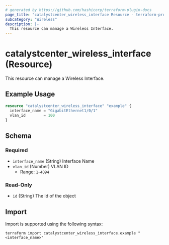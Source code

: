 ```yaml
---
# generated by https://github.com/hashicorp/terraform-plugin-docs
page_title: "catalystcenter_wireless_interface Resource - terraform-provider-catalystcenter"
subcategory: "Wireless"
description: |-
  This resource can manage a Wireless Interface.
---
```


# catalystcenter_wireless_interface (Resource)

This resource can manage a Wireless Interface.

## Example Usage

```terraform
resource "catalystcenter_wireless_interface" "example" {
  interface_name = "GigabitEthernet1/0/1"
  vlan_id        = 100
}
```

<!-- schema generated by tfplugindocs -->
## Schema

### Required

- `interface_name` (String) Interface Name
- `vlan_id` (Number) VLAN ID
  - Range: `1`-`4094`

### Read-Only

- `id` (String) The id of the object

## Import

Import is supported using the following syntax:

```shell
terraform import catalystcenter_wireless_interface.example "<interface_name>"
```
